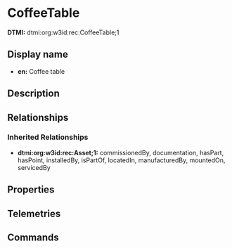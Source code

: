 # CoffeeTable
**DTMI:** dtmi:org:w3id:rec:CoffeeTable;1
## Display name
- **en:** Coffee table
## Description
## Relationships
### Inherited Relationships
* **dtmi:org:w3id:rec:Asset;1:** commissionedBy, documentation, hasPart, hasPoint, installedBy, isPartOf, locatedIn, manufacturedBy, mountedOn, servicedBy
## Properties
## Telemetries
## Commands
